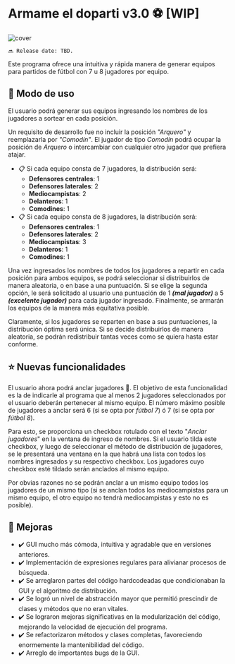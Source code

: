 # Armame el doparti v3.0 ⚽ [WIP]

![cover](https://user-images.githubusercontent.com/66426042/128075498-7262e772-3746-4ef3-9f4a-3d9820e8cd4f.jpg)

```
🔜 Release date: TBD.
```

Este programa ofrece una intuitiva y rápida manera de generar equipos para partidos de fútbol con 7 u 8 jugadores por equipo.

## 📝 Modo de uso

El usuario podrá generar sus equipos ingresando los nombres de los jugadores a sortear en cada posición.

Un requisito de desarrollo fue no incluir la posición *"Arquero"* y reemplazarla por *"Comodín"*. El jugador de tipo *Comodín* podrá ocupar la posición de *Arquero* o intercambiar con cualquier otro jugador que prefiera atajar.

- 📋 Si cada equipo consta de 7 jugadores, la distribución será:
  - **Defensores centrales**: 1
  - **Defensores laterales**: 2
  - **Mediocampistas**: 2
  - **Delanteros**: 1
  - **Comodines**: 1
- 📋 Si cada equipo consta de 8 jugadores, la distribución será:
  - **Defensores centrales**: 1
  - **Defensores laterales**: 2
  - **Mediocampistas**: 3
  - **Delanteros**: 1
  - **Comodines**: 1

Una vez ingresados los nombres de todos los jugadores a repartir en cada posición para ambos equipos, se podrá seleccionar si distribuirlos de manera aleatoria, o en base a una puntuación. Si se elige la segunda opción, le será solicitado al usuario una puntuación de 1 ***(mal jugador)*** a 5 ***(excelente jugador)*** para cada jugador ingresado. Finalmente, se armarán los equipos de la manera más equitativa posible.

Claramente, si los jugadores se reparten en base a sus puntuaciones, la distribución óptima será única. Si se decide distribuirlos de manera aleatoria, se podrán redistribuir tantas veces como se quiera hasta estar conforme.

## ⭐ Nuevas funcionalidades

El usuario ahora podrá anclar jugadores 🔗. El objetivo de esta funcionalidad es la de indicarle al programa que al menos 2 jugadores seleccionados por el usuario deberán pertenecer al mismo equipo. El número máximo posible de jugadores a anclar será 6 (si se opta por *fútbol 7*) ó 7 (si se opta por *fútbol 8*).  

Para esto, se proporciona un checkbox rotulado con el texto "*Anclar jugadores*" en la ventana de ingreso de nombres. Si el usuario tilda este checkbox, y luego de seleccionar el método de distribución de jugadores, se le presentará una ventana en la que habrá una lista con todos los nombres ingresados y su respectivo checkbox. Los jugadores cuyo checkbox esté tildado serán anclados al mismo equipo.

Por obvias razones no se podrán anclar a un mismo equipo todos los jugadores de un mismo tipo (si se anclan todos los mediocampistas para un mismo equipo, el otro equipo no tendrá mediocampistas y esto no es posible).

## 🔧 Mejoras

- ✔️ GUI mucho más cómoda, intuitiva y agradable que en versiones anteriores.
- ✔️ Implementación de expresiones regulares para alivianar procesos de búsqueda.
- ✔️ Se arreglaron partes del código hardcodeadas que condicionaban la GUI y el algoritmo de distribución.
- ✔️ Se logró un nivel de abstracción mayor que permitió prescindir de clases y métodos que no eran vitales.
- ✔️ Se lograron mejoras significativas en la modularización del código, mejorando la velocidad de ejecución del programa.
- ✔️ Se refactorizaron métodos y clases completas, favoreciendo enormemente la mantenibilidad del código.
- ✔️ Arreglo de importantes bugs de la GUI.

